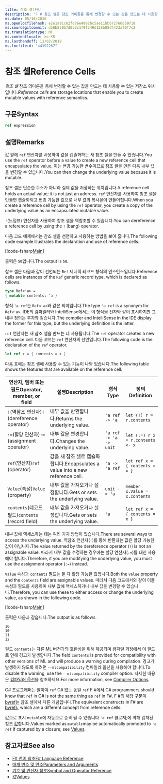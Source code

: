 ```yaml
---
title: 참조 셀(F#)
description: 'F # 참조 셀은 참조 의미론을 통해 변경할 수 있는 값을 만드는 데 사용할 수 있는 저장소 위치 하는 방법에 대해 알아봅니다.'
ms.date: 05/16/2016
ms.openlocfilehash: e2e1a91c62fd76e4992bc5ae11bb672766850718
ms.sourcegitcommit: db8b83057d052c1f9f249d128b08d4423af0f7c2
ms.translationtype: MT
ms.contentlocale: ko-KR
ms.lasthandoff: 11/02/2018
ms.locfileid: "44192267"
---
```

# <a name="reference-cells"></a><span data-ttu-id="4b460-103">참조 셀</span><span class="sxs-lookup"><span data-stu-id="4b460-103">Reference Cells</span></span>

<span data-ttu-id="4b460-104">*참조 셀* 참조 의미론을 통해 변경할 수 있는 값을 만드는 데 사용할 수 있는 저장소 위치입니다.</span><span class="sxs-lookup"><span data-stu-id="4b460-104">*Reference cells* are storage locations that enable you to create mutable values with reference semantics.</span></span>

## <a name="syntax"></a><span data-ttu-id="4b460-105">구문</span><span class="sxs-lookup"><span data-stu-id="4b460-105">Syntax</span></span>

```fsharp
ref expression
```

## <a name="remarks"></a><span data-ttu-id="4b460-106">설명</span><span class="sxs-lookup"><span data-stu-id="4b460-106">Remarks</span></span>

<span data-ttu-id="4b460-107">값 앞에 `ref` 연산자를 사용하여 값을 캡슐화하는 새 참조 셀을 만들 수 있습니다.</span><span class="sxs-lookup"><span data-stu-id="4b460-107">You use the `ref` operator before a value to create a new reference cell that encapsulates the value.</span></span> <span data-ttu-id="4b460-108">이는 변경 가능한 변수이므로 참조 셀을 만든 다음 내부 값을 변경할 수 있습니다.</span><span class="sxs-lookup"><span data-stu-id="4b460-108">You can then change the underlying value because it is mutable.</span></span>

<span data-ttu-id="4b460-109">참조 셀은 단순한 주소가 아니라 실제 값을 저장하는 위치입니다.</span><span class="sxs-lookup"><span data-stu-id="4b460-109">A reference cell holds an actual value; it is not just an address.</span></span> <span data-ttu-id="4b460-110">`ref` 연산자를 사용하여 참조 셀을 만들면 캡슐화되고 변경 가능한 값으로 내부 값의 복사본이 만들어집니다.</span><span class="sxs-lookup"><span data-stu-id="4b460-110">When you create a reference cell by using the `ref` operator, you create a copy of the underlying value as an encapsulated mutable value.</span></span>

<span data-ttu-id="4b460-111">`!`(느낌표) 연산자를 사용하여 참조 셀을 역참조할 수 있습니다.</span><span class="sxs-lookup"><span data-stu-id="4b460-111">You can dereference a reference cell by using the `!` (bang) operator.</span></span>

<span data-ttu-id="4b460-112">다음 코드 예제에서는 참조 셀을 선언하고 사용하는 방법을 보여 줍니다.</span><span class="sxs-lookup"><span data-stu-id="4b460-112">The following code example illustrates the declaration and use of reference cells.</span></span>

[!code-fsharp[Main](../../../samples/snippets/fsharp/lang-ref-1/snippet2201.fs)]

<span data-ttu-id="4b460-113">출력은 `50`입니다.</span><span class="sxs-lookup"><span data-stu-id="4b460-113">The output is `50`.</span></span>

<span data-ttu-id="4b460-114">참조 셀은 다음과 같이 선언되는 `Ref` 제네릭 레코드 형식의 인스턴스입니다.</span><span class="sxs-lookup"><span data-stu-id="4b460-114">Reference cells are instances of the `Ref` generic record type, which is declared as follows.</span></span>

```fsharp
type Ref<'a> =
{ mutable contents: 'a }
```

<span data-ttu-id="4b460-115">형식 `'a ref`는 `Ref<'a>`와 같은 의미입니다.</span><span class="sxs-lookup"><span data-stu-id="4b460-115">The type `'a ref` is a synonym for `Ref<'a>`.</span></span> <span data-ttu-id="4b460-116">IDE의 컴파일러와 IntelliSense에서는 이 형식을 전자와 같이 표시하지만 그 내부 정의는 후자와 같습니다.</span><span class="sxs-lookup"><span data-stu-id="4b460-116">The compiler and IntelliSense in the IDE display the former for this type, but the underlying definition is the latter.</span></span>

<span data-ttu-id="4b460-117">`ref` 연산자는 새 참조 셀을 만드는 데 사용됩니다.</span><span class="sxs-lookup"><span data-stu-id="4b460-117">The `ref` operator creates a new reference cell.</span></span> <span data-ttu-id="4b460-118">다음 코드는 `ref` 연산자의 선언입니다.</span><span class="sxs-lookup"><span data-stu-id="4b460-118">The following code is the declaration of the `ref` operator.</span></span>

```fsharp
let ref x = { contents = x }
```

<span data-ttu-id="4b460-119">다음 표에는 참조 셀에 사용할 수 있는 기능이 나와 있습니다.</span><span class="sxs-lookup"><span data-stu-id="4b460-119">The following table shows the features that are available on the reference cell.</span></span>

|<span data-ttu-id="4b460-120">연산자, 멤버 또는 필드</span><span class="sxs-lookup"><span data-stu-id="4b460-120">Operator, member, or field</span></span>|<span data-ttu-id="4b460-121">설명</span><span class="sxs-lookup"><span data-stu-id="4b460-121">Description</span></span>|<span data-ttu-id="4b460-122">형식</span><span class="sxs-lookup"><span data-stu-id="4b460-122">Type</span></span>|<span data-ttu-id="4b460-123">정의</span><span class="sxs-lookup"><span data-stu-id="4b460-123">Definition</span></span>|
|--------------------------|-----------|----|----------|
|<span data-ttu-id="4b460-124">`!`(역참조 연산자)</span><span class="sxs-lookup"><span data-stu-id="4b460-124">`!` (dereference operator)</span></span>|<span data-ttu-id="4b460-125">내부 값을 반환합니다.</span><span class="sxs-lookup"><span data-stu-id="4b460-125">Returns the underlying value.</span></span>|`'a ref -> 'a`|`let (!) r = r.contents`|
|<span data-ttu-id="4b460-126">`:=`(할당 연산자)</span><span class="sxs-lookup"><span data-stu-id="4b460-126">`:=` (assignment operator)</span></span>|<span data-ttu-id="4b460-127">내부 값을 변경합니다.</span><span class="sxs-lookup"><span data-stu-id="4b460-127">Changes the underlying value.</span></span>|`'a ref -> 'a -> unit`|`let (:=) r x = r.contents <- x`|
|<span data-ttu-id="4b460-128">`ref`(연산자)</span><span class="sxs-lookup"><span data-stu-id="4b460-128">`ref` (operator)</span></span>|<span data-ttu-id="4b460-129">값을 새 참조 셀로 캡슐화합니다.</span><span class="sxs-lookup"><span data-stu-id="4b460-129">Encapsulates a value into a new reference cell.</span></span>|`'a -> 'a ref`|`let ref x = { contents = x }`|
|<span data-ttu-id="4b460-130">`Value`(속성)</span><span class="sxs-lookup"><span data-stu-id="4b460-130">`Value` (property)</span></span>|<span data-ttu-id="4b460-131">내부 값을 가져오거나 설정합니다.</span><span class="sxs-lookup"><span data-stu-id="4b460-131">Gets or sets the underlying value.</span></span>|`unit -> 'a`|`member x.Value = x.contents`|
|<span data-ttu-id="4b460-132">`contents`(레코드 필드)</span><span class="sxs-lookup"><span data-stu-id="4b460-132">`contents` (record field)</span></span>|<span data-ttu-id="4b460-133">내부 값을 가져오거나 설정합니다.</span><span class="sxs-lookup"><span data-stu-id="4b460-133">Gets or sets the underlying value.</span></span>|`'a`|`let ref x = { contents = x }`|
<span data-ttu-id="4b460-134">내부 값에 액세스하는 데는 여러 가지 방법이 있습니다.</span><span class="sxs-lookup"><span data-stu-id="4b460-134">There are several ways to access the underlying value.</span></span> <span data-ttu-id="4b460-135">역참조 연산자(`!`)를 통해 반환되는 값은 할당 가능한 값이 아닙니다.</span><span class="sxs-lookup"><span data-stu-id="4b460-135">The value returned by the dereference operator (`!`) is not an assignable value.</span></span> <span data-ttu-id="4b460-136">따라서 내부 값을 수정하는 경우에는 할당 연산자(`:=`)를 대신 사용해야 합니다.</span><span class="sxs-lookup"><span data-stu-id="4b460-136">Therefore, if you are modifying the underlying value, you must use the assignment operator (`:=`) instead.</span></span>

<span data-ttu-id="4b460-137">`Value` 속성과 `contents` 필드는 둘 다 할당 가능한 값입니다.</span><span class="sxs-lookup"><span data-stu-id="4b460-137">Both the `Value` property and the `contents` field are assignable values.</span></span> <span data-ttu-id="4b460-138">따라서 다음 코드에서와 같이 이들 속성과 필드를 사용하여 내부 값에 액세스하거나 내부 값을 변경할 수 있습니다.</span><span class="sxs-lookup"><span data-stu-id="4b460-138">Therefore, you can use these to either access or change the underlying value, as shown in the following code.</span></span>

[!code-fsharp[Main](../../../samples/snippets/fsharp/lang-ref-1/snippet2203.fs)]

<span data-ttu-id="4b460-139">출력은 다음과 같습니다.</span><span class="sxs-lookup"><span data-stu-id="4b460-139">The output is as follows.</span></span>

```
10
10
11
12
```

<span data-ttu-id="4b460-140">필드 `contents`는 다른 ML 버전과의 호환성을 위해 제공되며 컴파일 과정에서 이 필드로 인해 경고가 발생합니다.</span><span class="sxs-lookup"><span data-stu-id="4b460-140">The field `contents` is provided for compatibility with other versions of ML and will produce a warning during compilation.</span></span> <span data-ttu-id="4b460-141">경고가 발생하지 않도록 하려면 `--mlcompatibility` 컴파일러 옵션을 사용해야 합니다.</span><span class="sxs-lookup"><span data-stu-id="4b460-141">To disable the warning, use the `--mlcompatibility` compiler option.</span></span> <span data-ttu-id="4b460-142">자세한 내용은 [컴파일러 옵션](compiler-options.md)을 참조하세요.</span><span class="sxs-lookup"><span data-stu-id="4b460-142">For more information, see [Compiler Options](compiler-options.md).</span></span>

<span data-ttu-id="4b460-143">C# 프로그래머는 알아야 `ref` C# 없는 동일 `ref` F #에서.</span><span class="sxs-lookup"><span data-stu-id="4b460-143">C# programmers should know that `ref` in C# is not the same thing as `ref` in F#.</span></span> <span data-ttu-id="4b460-144">F #의 해당 구문이 [byref](byrefs.md)는 참조 셀에서 다른 개념입니다.</span><span class="sxs-lookup"><span data-stu-id="4b460-144">The equivalent constructs in F# are [byrefs](byrefs.md), which are a different concept from reference cells.</span></span>

<span data-ttu-id="4b460-145">값으로 표시 `mutable`에 자동으로 승격 될 수 있습니다 `'a ref` 클로저;에 의해 캡처된 참조 [값](values/index.md)합니다.</span><span class="sxs-lookup"><span data-stu-id="4b460-145">Values marked as `mutable`may be automatically promoted to `'a ref` if captured by a closure; see [Values](values/index.md).</span></span>

## <a name="see-also"></a><span data-ttu-id="4b460-146">참고자료</span><span class="sxs-lookup"><span data-stu-id="4b460-146">See also</span></span>

- [<span data-ttu-id="4b460-147">F# 언어 참조</span><span class="sxs-lookup"><span data-stu-id="4b460-147">F# Language Reference</span></span>](index.md)
- [<span data-ttu-id="4b460-148">매개 변수 및 인수</span><span class="sxs-lookup"><span data-stu-id="4b460-148">Parameters and Arguments</span></span>](parameters-and-arguments.md)
- [<span data-ttu-id="4b460-149">기호 및 연산자 참조</span><span class="sxs-lookup"><span data-stu-id="4b460-149">Symbol and Operator Reference</span></span>](symbol-and-operator-reference/index.md)
- [<span data-ttu-id="4b460-150">값</span><span class="sxs-lookup"><span data-stu-id="4b460-150">Values</span></span>](values/index.md)
